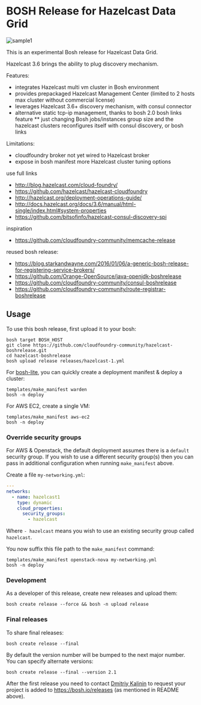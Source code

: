 # BOSH Release for Hazelcast Data Grid

![sample1](http://docs.hazelcast.org/docs/3.6/manual/html-single/assets/img/logo.png)


This is an experimental Bosh release for Hazelcast Data Grid.

Hazelcast 3.6 brings the ability to plug discovery mechanism.

Features:
* integrates Hazelcast multi vm cluster in Bosh environment
* provides prepackaged Hazelcast Management Center (limited to 2 hosts max cluster without commercial license)
* leverages Hazelcast 3.6+ discovery mechanism, with consul connector
* alternative static tcp-ip management, thanks to bosh 2.0 bosh links feature 
** just changing Bosh jobs/instances group size and the hazelcast clusters reconfigures itself with consul discovery, or bosh links 

Limitations:
* cloudfoundry broker not yet wired to Hazelcast broker
* expose in bosh manifest more Hazelcast cluster tuning options


use full links
* http://blog.hazelcast.com/cloud-foundry/
* https://github.com/hazelcast/hazelcast-cloudfoundry
* http://hazelcast.org/deployment-operations-guide/
* http://docs.hazelcast.org/docs/3.6/manual/html-single/index.html#system-properties
* https://github.com/bitsofinfo/hazelcast-consul-discovery-spi

inspiration
* https://github.com/cloudfoundry-community/memcache-release

reused bosh release:
* https://blog.starkandwayne.com/2016/01/06/a-generic-bosh-release-for-registering-service-brokers/
* https://github.com/Orange-OpenSource/java-openjdk-boshrelease
* https://github.com/cloudfoundry-community/consul-boshrelease
* https://github.com/cloudfoundry-community/route-registrar-boshrelease



## Usage

To use this bosh release, first upload it to your bosh:

```
bosh target BOSH_HOST
git clone https://github.com/cloudfoundry-community/hazelcast-boshrelease.git
cd hazelcast-boshrelease
bosh upload release releases/hazelcast-1.yml
```

For [bosh-lite](https://github.com/cloudfoundry/bosh-lite), you can quickly create a deployment manifest & deploy a cluster:

```
templates/make_manifest warden
bosh -n deploy
```

For AWS EC2, create a single VM:

```
templates/make_manifest aws-ec2
bosh -n deploy
```

### Override security groups

For AWS & Openstack, the default deployment assumes there is a `default` security group. If you wish to use a different security group(s) then you can pass in additional configuration when running `make_manifest` above.

Create a file `my-networking.yml`:

``` yaml
---
networks:
  - name: hazelcast1
    type: dynamic
    cloud_properties:
      security_groups:
        - hazelcast
```

Where `- hazelcast` means you wish to use an existing security group called `hazelcast`.

You now suffix this file path to the `make_manifest` command:

```
templates/make_manifest openstack-nova my-networking.yml
bosh -n deploy
```

### Development

As a developer of this release, create new releases and upload them:

```
bosh create release --force && bosh -n upload release
```

### Final releases

To share final releases:

```
bosh create release --final
```

By default the version number will be bumped to the next major number. You can specify alternate versions:


```
bosh create release --final --version 2.1
```

After the first release you need to contact [Dmitriy Kalinin](mailto://dkalinin@pivotal.io) to request your project is added to https://bosh.io/releases (as mentioned in README above).
